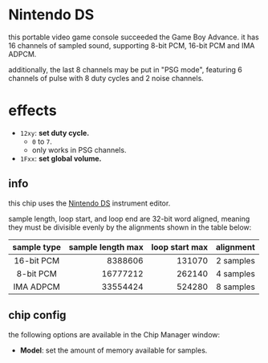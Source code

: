 # Nintendo DS

this portable video game console succeeded the Game Boy Advance.
it has 16 channels of sampled sound, supporting 8-bit PCM, 16-bit PCM and IMA ADPCM.

additionally, the last 8 channels may be put in "PSG mode", featuring 6 channels of pulse with 8 duty cycles and 2 noise channels.

# effects

- `12xy`: **set duty cycle.**
  - `0` to `7`.
  - only works in PSG channels.
- `1Fxx`: **set global volume.**

## info

this chip uses the [Nintendo DS](../4-instrument/nds.md) instrument editor.

sample length, loop start, and loop end are 32-bit word aligned, meaning they must be divisible evenly by the alignments shown in the table below:

| sample type | sample length max | loop start max | alignment |
|:-----------:|------------------:|---------------:|----------:|
| 16-bit PCM  |           8388606 |         131070 | 2 samples |
| 8-bit PCM   |          16777212 |         262140 | 4 samples |
| IMA ADPCM   |          33554424 |         524280 | 8 samples |

## chip config

the following options are available in the Chip Manager window:

- **Model**: set the amount of memory available for samples.
